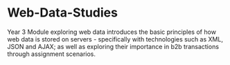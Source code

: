 # Web-Data-Studies
Year 3 Module exploring web data introduces the basic principles of how web data is stored on servers - specifically with technologies such as XML, JSON and AJAX;  as well as exploring their importance in b2b transactions through assignment scenarios.
